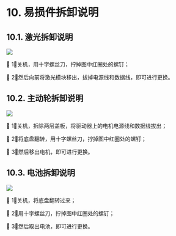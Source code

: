 ﻿# 10.	易损件拆卸说明

## 10.1.	激光拆卸说明

<img src="https://imgconvert.csdnimg.cn/aHR0cHM6Ly9oYmltZy5odWFiYW5pbWcuY29tL2NkN2MzZWZjMTRiM2Y2ZjcxMzNkOTVhMDg5MTQzNDUxYjllZTIyOTY5OWM4LXA1b1VlNF9mdzY1OA?x-oss-process=image/format,png" align=center />

 1）关机，用十字螺丝刀，拧掉图中红圈处的螺钉；

 2）然后向前将激光模块移出，拔掉电源线和数据线，即可进行更换。
## 10.2.	主动轮拆卸说明

<img src="https://imgconvert.csdnimg.cn/aHR0cHM6Ly9oYmltZy5odWFiYW5pbWcuY29tL2RkMmNiNTI0NWRhZGFiM2M3YTg0YTUzY2RkMDNiMWQxNWFhOTQ5YjFiY2FjLU1nN0R4N19mdzY1OA?x-oss-process=image/format,png" align=center />

 1）关机，拆除两层盖板，将驱动器上的电机电源线和数据线拔出；

 2）将底盘翻转，用十字螺丝刀，拧掉图中红圈处的螺钉；

 3）然后移出电机，即可进行更换。
## 10.3.	电池拆卸说明

<img src="https://imgconvert.csdnimg.cn/aHR0cHM6Ly9oYmltZy5odWFiYW5pbWcuY29tLzRkOWM2Y2NjMTE2ODczZDk5NjJjZjA0ODA5NjhlOWZiMzc5Y2M3ODFjOGU2LVdKd3ZBbl9mdzY1OA?x-oss-process=image/format,png" align=center />

 1）关机，将底盘翻转过来；

 2）用十字螺丝刀，拧掉图中红圈处的螺钉；

 3）然后取出电池，即可进行更换。